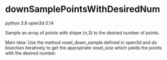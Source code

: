 # downSamplePointsWithDesiredNum

python 3.8
open3d 0.14


Sample an array of points with shape (n,3) to the desired number of points.

Main idea: Use the method voxel_down_sample defined in open3d and do bisection iteratively to get the appropriate voxel_size which yields the points with the desired number.

